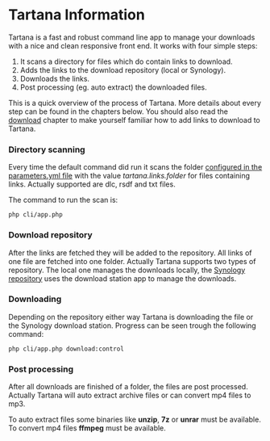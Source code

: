 # Tartana Information

Tartana is a fast and robust command line app to manage your downloads with a nice and clean responsive front end. It works with four simple steps:

1. It scans a directory for files which do contain links to download.
2. Adds the links to the download repository (local or Synology).
3. Downloads the links.
4. Post processing (eg. auto extract) the downloaded files.

This is a quick overview of the process of Tartana. More details about every step can be found in the chapters below. You should also read the [download](download.md) chapter to make yourself familiar how to add links to download to Tartana.

### Directory scanning

Every time the default command did run it scans the folder [configured in the parameters.yml file](configuration.md) with the value *tartana.links.folder* for files containing links. Actually supported are dlc, rsdf and txt files.

The command to run the scan is:

`php cli/app.php`

### Download repository

After the links are fetched they will be added to the repository. All links of one file are fetched into one folder. Actually Tartana supports two types of repository. The local one manages the downloads locally, the [Synology repository](synology.md) uses the download station app to manage the downloads.

### Downloading

Depending on the repository either way Tartana is downloading the file or the Synology download station. Progress can be seen trough the following command:

`php cli/app.php download:control`

### Post processing

After all downloads are finished of a folder, the files are post processed. Actually Tartana will auto extract archive files or can convert mp4 files to mp3.

To auto extract files some binaries like **unzip**, **7z** or **unrar** must be available. To convert mp4 files **ffmpeg** must be available.
